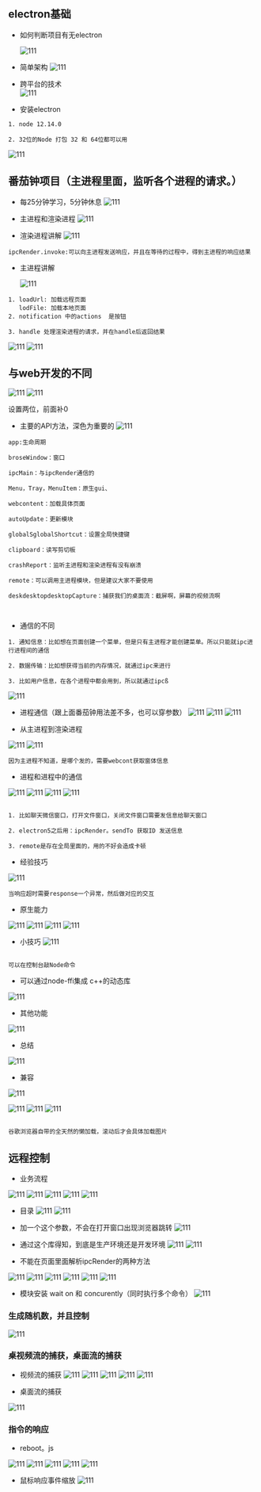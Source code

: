 ## electron基础

- 如何判断项目有无electron

  ![111](../../.vuepress/public/image/electron/01.png)

- 简单架构
  ![111](../../.vuepress/public/image/electron/02.png)

- 跨平台的技术  
  ![111](../../.vuepress/public/image/electron/03.png)

- 安装electron
```
1. node 12.14.0

2. 32位的Node 打包 32 和 64位都可以用
```
  ![111](../../.vuepress/public/image/electron/04.png)



## 番茄钟项目（主进程里面，监听各个进程的请求。）

- 每25分钟学习，5分钟休息
  ![111](../../.vuepress/public/image/electron/05.png)

- 主进程和渲染进程
  ![111](../../.vuepress/public/image/electron/06.png)
- 渲染进程讲解
  ![111](../../.vuepress/public/image/electron/07.png)

```
ipcRender.invoke:可以向主进程发送响应，并且在等待的过程中，得到主进程的响应结果

```
- 主进程讲解

  ![111](../../.vuepress/public/image/electron/08.png)

```
1. loadUrl: 加载远程页面
   lodFile: 加载本地页面
2. notification 中的actions  是按钮

3. handle 处理渲染进程的请求，并在handle后返回结果
```
  ![111](../../.vuepress/public/image/electron/09.png)
  ![111](../../.vuepress/public/image/electron/10.png)

## 与web开发的不同

![111](../../.vuepress/public/image/electron/11.png)
![111](../../.vuepress/public/image/electron/12.png)

设置两位，前面补0

- 主要的API方法，深色为重要的
![111](../../.vuepress/public/image/electron/13.png)

```
app:生命周期

broseWindow：窗口

ipcMain：与ipcRender通信的

Menu，Tray，MenuItem：原生gui、

webcontent：加载具体页面

autoUpdate：更新模块

globalSglobalShortcut：设置全局快捷键

clipboard：读写剪切板

crashReport：监听主进程和渲染进程有没有崩溃

remote：可以调用主进程模块，但是建议大家不要使用

deskdesktopdesktopCapture：捕获我们的桌面流：截屏啊，屏幕的视频流啊



```

- 通信的不同

```
1. 通知信息：比如想在页面创建一个菜单，但是只有主进程才能创建菜单。所以只能就ipc进行进程间的通信

2. 数据传输：比如想获得当前的内存情况，就通过ipc来进行

3. 比如用户信息，在各个进程中都会用到，所以就通过ipcß

```

![111](../../.vuepress/public/image/electron/14.png)

- 进程通信（跟上面番茄钟用法差不多，也可以穿参数）
![111](../../.vuepress/public/image/electron/15.png)
![111](../../.vuepress/public/image/electron/16.png)
![111](../../.vuepress/public/image/electron/17.png)

- 从主进程到渲染进程

![111](../../.vuepress/public/image/electron/18.png)
![111](../../.vuepress/public/image/electron/19.png)

```
因为主进程不知道，是哪个发的，需要webcont获取窗体信息

```

- 进程和进程中的通信

![111](../../.vuepress/public/image/electron/20.png)
![111](../../.vuepress/public/image/electron/22.png)
![111](../../.vuepress/public/image/electron/23.png)
![111](../../.vuepress/public/image/electron/24.png)

```

1. 比如聊天微信窗口，打开文件窗口，关闭文件窗口需要发信息给聊天窗口

2. electron5之后用：ipcRender。sendTo 获取ID 发送信息

3. remote是存在全局里面的，用的不好会造成卡顿
```

- 经验技巧

![111](../../.vuepress/public/image/electron/21.png)

```
当响应超时需要response一个异常，然后做对应的交互
```

- 原生能力

![111](../../.vuepress/public/image/electron/25.png)
![111](../../.vuepress/public/image/electron/26.png)
![111](../../.vuepress/public/image/electron/27.png)
![111](../../.vuepress/public/image/electron/28.png)

- 小技巧
![111](../../.vuepress/public/image/electron/29.png)

```

可以在控制台敲Node命令
```

- 可以通过node-ffi集成 c++的动态库

![111](../../.vuepress/public/image/electron/30.png)

- 其他功能

![111](../../.vuepress/public/image/electron/31.png)

- 总结

![111](../../.vuepress/public/image/electron/32.png)

- 兼容

![111](../../.vuepress/public/image/electron/33.png)

![111](../../.vuepress/public/image/electron/34.png)
![111](../../.vuepress/public/image/electron/35.png)
![111](../../.vuepress/public/image/electron/36.png)

```

谷歌浏览器自带的全天然的懒加载，滚动后才会具体加载图片
```

## 远程控制

- 业务流程

![111](../../.vuepress/public/image/electron/37.png)
![111](../../.vuepress/public/image/electron/38.png)
![111](../../.vuepress/public/image/electron/39.png)
![111](../../.vuepress/public/image/electron/40.png)
![111](../../.vuepress/public/image/electron/41.png)

- 目录
![111](../../.vuepress/public/image/electron/42.png)
![111](../../.vuepress/public/image/electron/43.png)

- 加一个这个参数，不会在打开窗口出现浏览器跳转
![111](../../.vuepress/public/image/electron/44.png)

- 通过这个库得知，到底是生产环境还是开发环境
![111](../../.vuepress/public/image/electron/45.png)
![111](../../.vuepress/public/image/electron/46.png)

- 不能在页面里面解析ipcRender的两种方法

![111](../../.vuepress/public/image/electron/47.png)
![111](../../.vuepress/public/image/electron/48.png)
![111](../../.vuepress/public/image/electron/49.png)
![111](../../.vuepress/public/image/electron/50.png)
![111](../../.vuepress/public/image/electron/51.png)
![111](../../.vuepress/public/image/electron/52.png)

- 模块安装 wait on 和 concurently（同时执行多个命令）
![111](../../.vuepress/public/image/electron/53.png)

### 生成随机数，并且控制
![111](../../.vuepress/public/image/electron/54.png)

### 桌视频流的捕获，桌面流的捕获

- 视频流的捕获
![111](../../.vuepress/public/image/electron/55.png)
![111](../../.vuepress/public/image/electron/56.png)
![111](../../.vuepress/public/image/electron/57.png)
![111](../../.vuepress/public/image/electron/58.png)
![111](../../.vuepress/public/image/electron/59.png)

- 桌面流的捕获

![111](../../.vuepress/public/image/electron/60.png)

### 指令的响应

- reboot。js

![111](../../.vuepress/public/image/electron/61.png)
![111](../../.vuepress/public/image/electron/62.png)
![111](../../.vuepress/public/image/electron/63.png)
![111](../../.vuepress/public/image/electron/64.png)
![111](../../.vuepress/public/image/electron/65.png)

- 鼠标响应事件缩放
![111](../../.vuepress/public/image/electron/66.png)